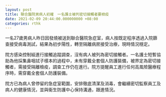 ```yaml
---
layout: post
title: 聯合醫院男病人初確　一名護士被列密切接觸者要檢疫
date: 2021-02-09 20:44:00.000000000 +08:00
categories: rthk
---
```


一名27歲男病人昨日因發燒被送到聯合醫院急症室，病人按既定程序透過入院篩查接受病毒測試，結果為初步陽性，轉至隔離病房接受治療，現時情況穩定。

院方感染控制組進行接觸追蹤調查，沒有病人被列為密切接觸者。一名護士短暫協助為他採集鼻咽拭子樣本的過程中，未有穿戴全套個人防護裝備，被界定為密切接觸者，需接受隔離檢疫，調查工作仍在進行。院方提醒員工進行任何高風險醫療程序時，需穿戴全套個人防護裝備。
 
院方已為病人曾停留的急症室範圍，安排徹底清潔及消毒，會繼續密切監察員工及病人的健康情況，並與衞生防護中心保持溝通，跟進情況。
